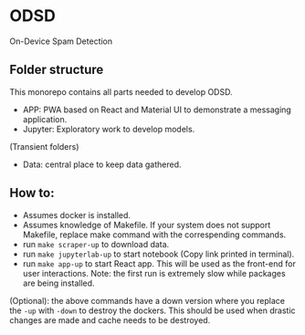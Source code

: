# ODSD

On-Device Spam Detection

## Folder structure

This monorepo contains all parts needed to develop ODSD. 
- APP: PWA based on React and Material UI to demonstrate a messaging application.
- Jupyter: Exploratory work to develop models.

(Transient folders)
- Data: central place to keep data gathered.

## How to:
- Assumes docker is installed.
- Assumes knowledge of Makefile. If your system does not support Makefile, replace make command with the correspending commands.
- run `make scraper-up` to download data.
- run `make jupyterlab-up` to start notebook (Copy link printed in terminal).
- run `make app-up` to start React app. This will be used as the front-end for user interactions. Note: the first run is extremely slow while packages are being installed.

(Optional): the above commands have a down version where you replace the `-up` with `-down` to destroy the dockers. This should be used when drastic changes are made and cache needs to be destroyed.
